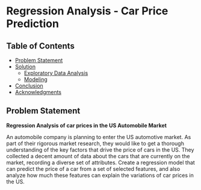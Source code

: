# Regression Analysis - Car Price Prediction

## Table of Contents
- [Problem Statement](#problem-statement)
- [Solution](#solution)
  - [Exploratory Data Analysis](#EDA)
  - [Modeling](#modeling)
- [Conclusion](#conclusion)
- [Acknowledgments](#acknowledgments)


## Problem Statement

**Regression Analysis of car prices in the US Automobile Market**

An automobile company is planning to enter the US automotive market. As part of their rigorous market research, they would like to get a thorough understanding of the key factors that drive the price of cars in the US. They collected a decent amount of data about the cars that are currently on the market, recording a diverse set of attributes. Create a regression model that can predict the price of a car from a set of selected features, and also analyze how much these features can explain the variations of car prices in the US.

